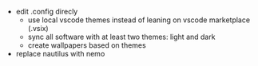 + edit .config direcly
    + use local vscode themes instead of leaning on vscode marketplace (.vsix)
    + sync all software with at least two themes: light and dark
    + create wallpapers based on themes
+ replace nautilus with nemo